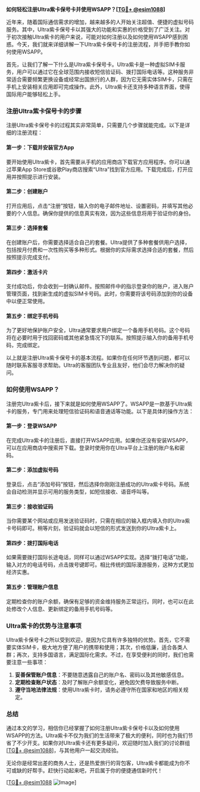 **如何轻松注册Ultra紫卡保号卡并使用WSAPP？[[TG💪+ @esim1088](https://t.me/s/esim1088)]**

近年来，随着国际通信需求的增加，越来越多的人开始关注超值、便捷的虚拟号码服务。其中，Ultra紫卡保号卡以其强大的功能和实惠的价格受到了广泛关注。对于初次接触Ultra紫卡的用户来说，可能对如何注册以及如何使用WSAPP感到困惑。今天，我们就来详细讲解一下Ultra紫卡保号卡的注册流程，并手把手教你如何使用WSAPP。

首先，让我们了解一下什么是Ultra紫卡保号卡。Ultra紫卡是一种虚拟SIM卡服务，用户可以通过它在全球范围内接收短信验证码、拨打国际电话等。这种服务非常适合需要频繁更换设备或经常出国旅行的人群，因为它无需实体SIM卡，只需在手机上安装相关应用即可完成操作。此外，Ultra紫卡还支持多种语言界面，使得国际用户能够轻松上手。

### 注册Ultra紫卡保号卡的步骤

注册Ultra紫卡保号卡的过程其实非常简单，只需要几个步骤就能完成。以下是详细的注册流程：

#### 第一步：下载并安装官方App
要开始使用Ultra紫卡，首先需要从手机的应用商店下载官方应用程序。你可以通过苹果App Store或谷歌Play商店搜索“Ultra”找到官方应用。下载完成后，打开应用并按照提示进行安装。

#### 第二步：创建账户
打开应用后，点击“注册”按钮，输入你的电子邮件地址、设置密码，并填写其他必要的个人信息。确保你提供的信息真实有效，因为这些信息将用于验证你的身份。

#### 第三步：选择套餐
在创建账户后，你需要选择适合自己的套餐。Ultra提供了多种套餐供用户选择，包括按月付费和一次性购买等多种形式。根据你的实际需求选择合适的套餐，然后按照提示完成支付。

#### 第四步：激活卡片
支付成功后，你会收到一封确认邮件。按照邮件中的指示登录你的账户，进入账户管理页面，找到新生成的虚拟SIM卡号码。此时，你需要将该号码添加到你的设备中以便正常使用。

#### 第五步：绑定手机号码
为了更好地保护账户安全，Ultra通常要求用户绑定一个备用手机号码。这个号码将在必要时用于找回密码或其他紧急情况下的联系。按照提示输入你的备用手机号码，完成绑定。

以上就是注册Ultra紫卡保号卡的基本流程。如果你在任何环节遇到问题，都可以随时联系客服寻求帮助。Ultra的客服团队专业且友好，他们会尽力解决你的疑问。

### 如何使用WSAPP？

注册完Ultra紫卡后，接下来就是如何使用WSAPP了。WSAPP是一款基于Ultra紫卡的服务，专门用来处理短信验证码和语音通话等功能。以下是具体的操作方法：

#### 第一步：登录WSAPP
在完成Ultra紫卡的注册后，直接打开WSAPP应用。如果你还没有安装WSAPP，可以在应用商店中搜索并下载。登录时使用你在Ultra平台上注册的账户名和密码。

#### 第二步：添加虚拟号码
登录后，点击“添加号码”按钮，然后选择你刚刚注册成功的Ultra紫卡号码。系统会自动检测并显示可用的服务类型，如短信接收、语音呼叫等。

#### 第三步：接收验证码
当你需要某个网站或应用发送验证码时，只需在相应的输入框内填入你的Ultra紫卡号码即可。稍等片刻，验证码就会以短信的形式发送到你的Ultra紫卡上。

#### 第四步：拨打国际电话
如果需要拨打国际长途电话，同样可以通过WSAPP实现。选择“拨打电话”功能，输入对方的电话号码，点击拨号键即可。相比传统的国际漫游服务，这种方式更加经济实惠。

#### 第五步：管理账户信息
定期检查你的账户余额，确保有足够的资金维持服务正常运行。同时，也可以在此处修改个人信息、更新绑定的备用手机号码等。

### Ultra紫卡的优势与注意事项

Ultra紫卡保号卡之所以受到欢迎，是因为它具有许多独特的优势。首先，它不需要实体SIM卡，极大地方便了用户的携带和使用；其次，价格低廉，适合各类人群；再次，支持多国语言，满足国际化需求。不过，在享受便利的同时，我们也需要注意一些事项：

1. **妥善保管账户信息**：不要随意透露自己的账户名、密码以及其他敏感信息。
2. **定期检查账户状态**：及时了解账户余额变化，避免因欠费导致服务中断。
3. **遵守当地法律法规**：使用Ultra紫卡时，请务必遵守所在国家和地区的相关规定。

### 总结

通过本文的学习，相信你已经掌握了如何注册Ultra紫卡保号卡以及如何使用WSAPP的方法。Ultra紫卡不仅为我们的生活带来了极大的便利，同时也为我们节省了不少开支。如果你对Ultra紫卡还有更多疑问，欢迎随时加入我们的讨论群组[[TG💪+ @esim1088](https://t.me/s/esim1088)]，与其他用户一起交流经验。

无论你是经常出差的商务人士，还是热爱旅行的背包客，Ultra紫卡都能成为你不可或缺的好帮手。赶快行动起来吧，开启属于你的便捷通信新时代！

[[TG💪+ @esim1088](https://t.me/s/esim1088) ![Image](https://i.postimg.cc/4NQfJmqS/Snipaste-2025-05-13-00-14-12.png)]